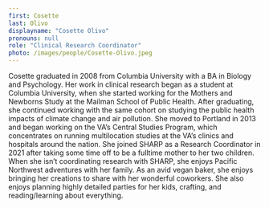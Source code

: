 ```yaml
---
first: Cosette
last: Olivo
displayname: "Cosette Olivo"
pronouns: null
role: "Clinical Research Coordinator"
photo: /images/people/Cosette-Olivo.jpeg
---
```


Cosette graduated in 2008 from Columbia University with a BA in Biology and Psychology. Her work in clinical research began as a student at Columbia University, when she started working for the Mothers and Newborns Study at the Mailman School of Public Health. After graduating, she continued working with the same cohort on studying the public health impacts of climate change and air pollution. She moved to Portland in 2013 and began working on the VA’s Central Studies Program, which concentrates on running multilocation studies at the VA’s clinics and hospitals around the nation. She joined SHARP as a Research Coordinator in 2021 after taking some time off to be a fulltime mother to her two children. When she isn’t coordinating research with SHARP, she enjoys Pacific Northwest adventures with her family. As an avid vegan baker, she enjoys bringing her creations to share with her wonderful coworkers. She also enjoys planning highly detailed parties for her kids, crafting, and reading/learning about everything.